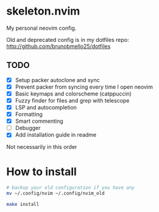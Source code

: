 # skeleton.nvim

My personal neovim config.

Old and deprecated config is in my dotfiles repo: http://github.com/brunobmello25/dotfiles

## TODO

- [x] Setup packer autoclone and sync
- [x] Prevent packer from syncing every time I open neovim
- [x] Basic keymaps and colorscheme (catppuccin)
- [x] Fuzzy finder for files and grep with telescope
- [x] LSP and autocompletion
- [x] Formatting
- [x] Smart commenting
- [ ] Debugger
- [x] Add installation guide in readme

Not necessarily in this order

# How to install

```bash
# backup your old configuration if you have any
mv ~/.config/nvim ~/.config/nvim_old

make install
```
